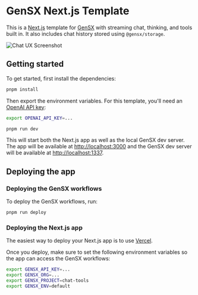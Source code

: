# GenSX Next.js Template

This is a [Next.js](https://nextjs.org) template for [GenSX](https://gensx.com) with streaming chat, thinking, and tools built in. It also includes chat history stored using `@gensx/storage`.

![Chat UX Screenshot](./public/chat-ux.png)

## Getting started

To get started, first install the dependencies:

```bash
pnpm install
```

Then export the environment variables. For this template, you'll need an [OpenAI API key](https://platform.openai.com):

```bash
export OPENAI_API_KEY=...
```

```bash
pnpm run dev
```

This will start both the Next.js app as well as the local GenSX dev server. The app will be available at [http://localhost:3000](http://localhost:3000) and the GenSX dev server will be available at [http://localhost:1337](http://localhost:1337/swagger-ui).

## Deploying the app

### Deploying the GenSX workflows

To deploy the GenSX workflows, run:

```bash
pnpm run deploy
```

### Deploying the Next.js app

The easiest way to deploy your Next.js app is to use [Vercel](https://vercel.com/new?utm_medium=default-template&filter=next.js&utm_source=create-next-app&utm_campaign=create-next-app-readme).

Once you deploy, make sure to set the following environment variables so the app can access the GenSX workflows:

```bash
export GENSX_API_KEY=...
export GENSX_ORG=...
export GENSX_PROJECT=chat-tools
export GENSX_ENV=default
```
